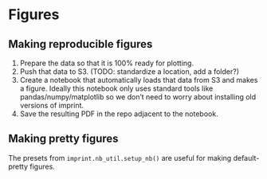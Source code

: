 # Figures

## Making reproducible figures

1. Prepare the data so that it is 100% ready for plotting.
2. Push that data to S3. (TODO: standardize a location, add a folder?)
3. Create a notebook that automatically loads that data from S3 and makes a figure. Ideally this notebook only uses standard tools like pandas/numpy/matplotlib so we don’t need to worry about installing old versions of imprint.
4. Save the resulting PDF in the repo adjacent to the notebook.

## Making pretty figures

The presets from `imprint.nb_util.setup_nb()` are useful for making default-pretty figures.